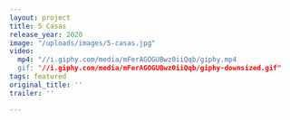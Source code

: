 ```yaml
---
layout: project
title: 5 Casas
release_year: 2020
image: "/uploads/images/5-casas.jpg"
video:
  mp4: "//i.giphy.com/media/mFerAGOGUBwz0iiQqb/giphy.mp4
  gif: "//i.giphy.com/media/mFerAGOGUBwz0iiQqb/giphy-downsized.gif"
tags: featured
original_title: ''
trailer: ''

---
```


